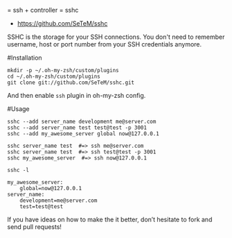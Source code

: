 = ssh + controller = sshc
* https://github.com/SeTeM/sshc

SSHC is the storage for your SSH connections. You don't need to remember username, host or port number from your SSH credentials anymore.

#Installation


    mkdir -p ~/.oh-my-zsh/custom/plugins
    cd ~/.oh-my-zsh/custom/plugins
    git clone git://github.com/SeTeM/sshc.git

And then enable `ssh` plugin in oh-my-zsh config.


#Usage


    sshc --add server_name development me@server.com
    sshc --add server_name test test@test -p 3001
    sshc --add my_awesome_server global now@127.0.0.1

    sshc server_name test  #=> ssh me@server.com
    sshc server_name test  #=> ssh test@test -p 3001
    sshc my_awesome_server  #=> ssh now@127.0.0.1

    sshc -l

    my_awesome_server:
        global=now@127.0.0.1
    server_name:
        development=me@server.com
        test=test@test

If you have ideas on how to make the it better, don’t hesitate to fork and send pull requests!